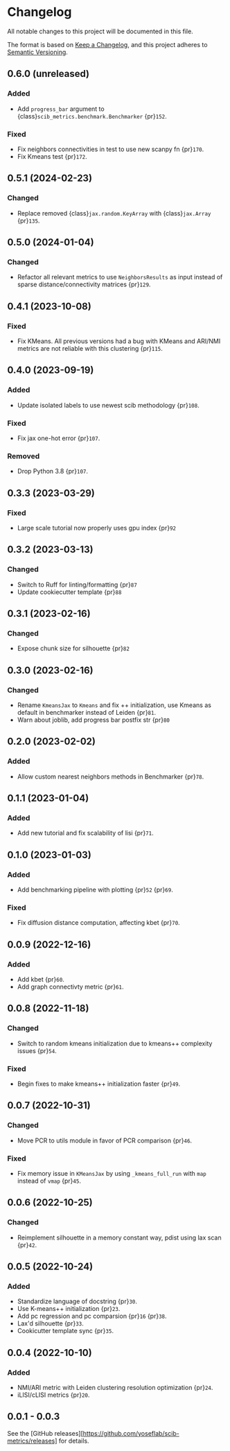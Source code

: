 # Changelog

All notable changes to this project will be documented in this file.

The format is based on [Keep a Changelog][],
and this project adheres to [Semantic Versioning][].

[keep a changelog]: https://keepachangelog.com/en/1.0.0/
[semantic versioning]: https://semver.org/spec/v2.0.0.html

## 0.6.0 (unreleased)

### Added

-   Add `progress_bar` argument to {class}`scib_metrics.benchmark.Benchmarker` {pr}`152`.

### Fixed

-   Fix neighbors connectivities in test to use new scanpy fn {pr}`170`.
-   Fix Kmeans test {pr}`172`.

## 0.5.1 (2024-02-23)

### Changed

-   Replace removed {class}`jax.random.KeyArray` with {class}`jax.Array` {pr}`135`.

## 0.5.0 (2024-01-04)

### Changed

-   Refactor all relevant metrics to use `NeighborsResults` as input instead of sparse
    distance/connectivity matrices {pr}`129`.

## 0.4.1 (2023-10-08)

### Fixed

-   Fix KMeans. All previous versions had a bug with KMeans and ARI/NMI metrics are not reliable
    with this clustering {pr}`115`.

## 0.4.0 (2023-09-19)

### Added

-   Update isolated labels to use newest scib methodology {pr}`108`.

### Fixed

-   Fix jax one-hot error {pr}`107`.

### Removed

-   Drop Python 3.8 {pr}`107`.

## 0.3.3 (2023-03-29)

### Fixed

-   Large scale tutorial now properly uses gpu index {pr}`92`

## 0.3.2 (2023-03-13)

### Changed

-   Switch to Ruff for linting/formatting {pr}`87`
-   Update cookiecutter template {pr}`88`

## 0.3.1 (2023-02-16)

### Changed

-   Expose chunk size for silhouette {pr}`82`

## 0.3.0 (2023-02-16)

### Changed

-   Rename `KmeansJax` to `Kmeans` and fix ++ initialization, use Kmeans as default in benchmarker instead of Leiden {pr}`81`.
-   Warn about joblib, add progress bar postfix str {pr}`80`

## 0.2.0 (2023-02-02)

### Added

-   Allow custom nearest neighbors methods in Benchmarker {pr}`78`.

## 0.1.1 (2023-01-04)

### Added

-   Add new tutorial and fix scalability of lisi {pr}`71`.

## 0.1.0 (2023-01-03)

### Added

-   Add benchmarking pipeline with plotting {pr}`52` {pr}`69`.

### Fixed

-   Fix diffusion distance computation, affecting kbet {pr}`70`.

## 0.0.9 (2022-12-16)

### Added

-   Add kbet {pr}`60`.
-   Add graph connectivty metric {pr}`61`.

## 0.0.8 (2022-11-18)

### Changed

-   Switch to random kmeans initialization due to kmeans++ complexity issues {pr}`54`.

### Fixed

-   Begin fixes to make kmeans++ initialization faster {pr}`49`.

## 0.0.7 (2022-10-31)

### Changed

-   Move PCR to utils module in favor of PCR comparison {pr}`46`.

### Fixed

-   Fix memory issue in `KMeansJax` by using `_kmeans_full_run` with `map` instead of `vmap` {pr}`45`.

## 0.0.6 (2022-10-25)

### Changed

-   Reimplement silhouette in a memory constant way, pdist using lax scan {pr}`42`.

## 0.0.5 (2022-10-24)

### Added

-   Standardize language of docstring {pr}`30`.
-   Use K-means++ initialization {pr}`23`.
-   Add pc regression and pc comparsion {pr}`16` {pr}`38`.
-   Lax'd silhouette {pr}`33`.
-   Cookicutter template sync {pr}`35`.

## 0.0.4 (2022-10-10)

### Added

-   NMI/ARI metric with Leiden clustering resolution optimization {pr}`24`.
-   iLISI/cLISI metrics {pr}`20`.

## 0.0.1 - 0.0.3

See the [GitHub releases][https://github.com/yoseflab/scib-metrics/releases] for details.
